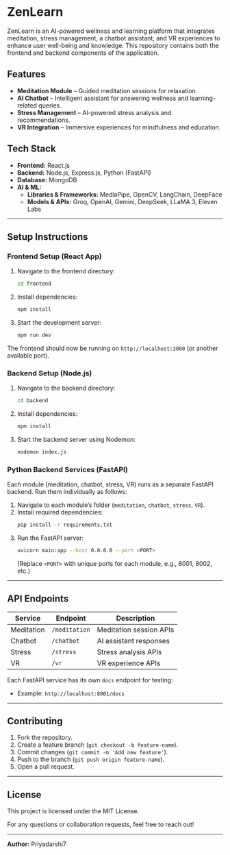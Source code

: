 # ZenLearn

ZenLearn is an AI-powered wellness and learning platform that integrates meditation, stress management, a chatbot assistant, and VR experiences to enhance user well-being and knowledge. This repository contains both the frontend and backend components of the application.

## Features
- **Meditation Module** – Guided meditation sessions for relaxation.
- **AI Chatbot** – Intelligent assistant for answering wellness and learning-related queries.
- **Stress Management** – AI-powered stress analysis and recommendations.
- **VR Integration** – Immersive experiences for mindfulness and education.

## Tech Stack
- **Frontend:** React.js
- **Backend:** Node.js, Express.js, Python (FastAPI)
- **Database:** MongoDB
- **AI & ML:** 
  - **Libraries & Frameworks:** MediaPipe, OpenCV, LangChain, DeepFace
  - **Models & APIs:** Groq, OpenAI, Gemini, DeepSeek, LLaMA 3, Eleven Labs

---

## Setup Instructions

### Frontend Setup (React App)
1. Navigate to the frontend directory:
   ```sh
   cd frontend
   ```
2. Install dependencies:
   ```sh
   npm install
   ```
3. Start the development server:
   ```sh
   npm run dev
   ```

The frontend should now be running on `http://localhost:3000` (or another available port).

### Backend Setup (Node.js)
1. Navigate to the backend directory:
   ```sh
   cd backend
   ```
2. Install dependencies:
   ```sh
   npm install
   ```
3. Start the backend server using Nodemon:
   ```sh
   nodemon index.js
   ```

### Python Backend Services (FastAPI)
Each module (meditation, chatbot, stress, VR) runs as a separate FastAPI backend. Run them individually as follows:

1. Navigate to each module’s folder (`meditation`, `chatbot`, `stress`, `VR`).
2. Install required dependencies:
   ```sh
   pip install -r requirements.txt
   ```
3. Run the FastAPI server:
   ```sh
   uvicorn main:app --host 0.0.0.0 --port <PORT>
   ```
   (Replace `<PORT>` with unique ports for each module, e.g., 8001, 8002, etc.)

---

## API Endpoints
| Service       | Endpoint            | Description |
|--------------|---------------------|-------------|
| Meditation   | `/meditation`       | Meditation session APIs |
| Chatbot      | `/chatbot`          | AI assistant responses |
| Stress       | `/stress`           | Stress analysis APIs |
| VR           | `/vr`               | VR experience APIs |

Each FastAPI service has its own `docs` endpoint for testing:
- Example: `http://localhost:8001/docs`

---

## Contributing
1. Fork the repository.
2. Create a feature branch (`git checkout -b feature-name`).
3. Commit changes (`git commit -m 'Add new feature'`).
4. Push to the branch (`git push origin feature-name`).
5. Open a pull request.

---

## License
This project is licensed under the MIT License.

For any questions or collaboration requests, feel free to reach out!

---
**Author:** Priyadarshi7

